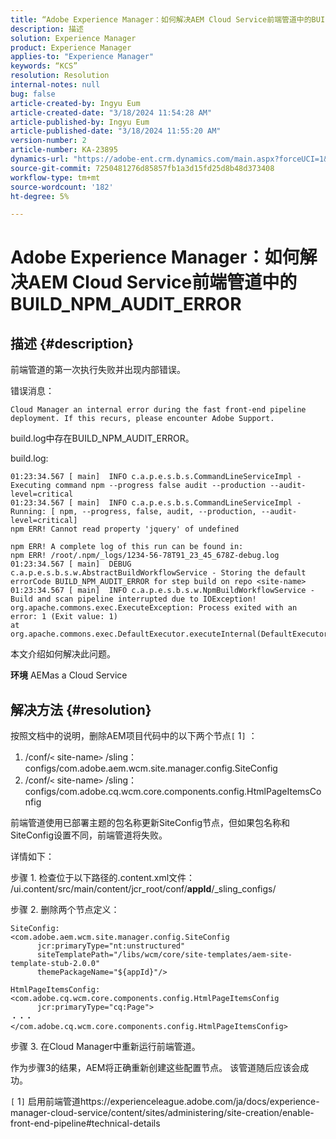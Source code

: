```yaml
---
title: “Adobe Experience Manager：如何解决AEM Cloud Service前端管道中的BUILD_NPM_AUDIT_ERROR”
description: 描述
solution: Experience Manager
product: Experience Manager
applies-to: "Experience Manager"
keywords: “KCS”
resolution: Resolution
internal-notes: null
bug: false
article-created-by: Ingyu Eum
article-created-date: "3/18/2024 11:54:28 AM"
article-published-by: Ingyu Eum
article-published-date: "3/18/2024 11:55:20 AM"
version-number: 2
article-number: KA-23895
dynamics-url: "https://adobe-ent.crm.dynamics.com/main.aspx?forceUCI=1&pagetype=entityrecord&etn=knowledgearticle&id=5df77d44-1ee5-ee11-904d-6045bd006793"
source-git-commit: 7250481276d85857fb1a3d15fd25d8b48d373408
workflow-type: tm+mt
source-wordcount: '182'
ht-degree: 5%

---
```


# Adobe Experience Manager：如何解决AEM Cloud Service前端管道中的BUILD_NPM_AUDIT_ERROR

## 描述 {#description}


前端管道的第一次执行失败并出现内部错误。

错误消息：


```
Cloud Manager an internal error during the fast front-end pipeline deployment. If this recurs, please encounter Adobe Support.
```


build.log中存在BUILD_NPM_AUDIT_ERROR。

build.log:


```
01:23:34.567 [ main]  INFO c.a.p.e.s.b.s.CommandLineServiceImpl - Executing command npm --progress false audit --production --audit-level=critical
01:23:34.567 [ main]  INFO c.a.p.e.s.b.s.CommandLineServiceImpl - Running: [ npm, --progress, false, audit, --production, --audit-level=critical] 
npm ERR! Cannot read property 'jquery' of undefined

npm ERR! A complete log of this run can be found in:
npm ERR! /root/.npm/_logs/1234-56-78T91_23_45_678Z-debug.log
01:23:34.567 [ main]  DEBUG c.a.p.e.s.b.s.w.AbstractBuildWorkflowService - Storing the default errorCode BUILD_NPM_AUDIT_ERROR for step build on repo <site-name>
01:23:34.567 [ main]  INFO c.a.p.e.s.b.s.w.NpmBuildWorkflowService - Build and scan pipeline interrupted due to IOException!
org.apache.commons.exec.ExecuteException: Process exited with an error: 1 (Exit value: 1)
at org.apache.commons.exec.DefaultExecutor.executeInternal(DefaultExecutor.java:404)
```


本文介绍如何解决此问题。

<b>环境</b>
AEMas a Cloud Service


## 解决方法 {#resolution}


按照文档中的说明，删除AEM项目代码中的以下两个节点`[` 1`]` ：

1. /conf/`<` site-name`>` /sling：configs/com.adobe.aem.wcm.site.manager.config.SiteConfig
2. /conf/`<` site-name`>` /sling：configs/com.adobe.cq.wcm.core.components.config.HtmlPageItemsConfig

前端管道使用已部署主题的包名称更新SiteConfig节点，但如果包名称和SiteConfig设置不同，前端管道将失败。

详情如下：

步骤 1. 检查位于以下路径的.content.xml文件： /ui.content/src/main/content/jcr_root/conf/__appId__/_sling_configs/

步骤 2. 删除两个节点定义：


```
SiteConfig:
<com.adobe.aem.wcm.site.manager.config.SiteConfig
      jcr:primaryType="nt:unstructured"
      siteTemplatePath="/libs/wcm/core/site-templates/aem-site-template-stub-2.0.0"
      themePackageName="${appId}"/>
```



```
HtmlPageItemsConfig:
<com.adobe.cq.wcm.core.components.config.HtmlPageItemsConfig
      jcr:primaryType="cq:Page">
・・・
</com.adobe.cq.wcm.core.components.config.HtmlPageItemsConfig>
```


步骤 3. 在Cloud Manager中重新运行前端管道。

作为步骤3的结果，AEM将正确重新创建这些配置节点。 该管道随后应该会成功。

`[` 1`]`  启用前端管道https://experienceleague.adobe.com/ja/docs/experience-manager-cloud-service/content/sites/administering/site-creation/enable-front-end-pipeline#technical-details
